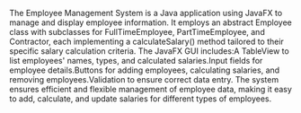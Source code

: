 
The Employee Management System is a Java application using JavaFX to manage and display employee information. It employs an abstract Employee class with subclasses for FullTimeEmployee, PartTimeEmployee, and Contractor, each implementing a calculateSalary() method tailored to their specific salary calculation criteria.
The JavaFX GUI includes:A TableView to list employees' names, types, and calculated salaries.Input fields for employee details.Buttons for adding employees, calculating salaries, and removing employees.Validation to ensure correct data entry.
The system ensures efficient and flexible management of employee data, making it easy to add, calculate, and update salaries for different types of employees.
